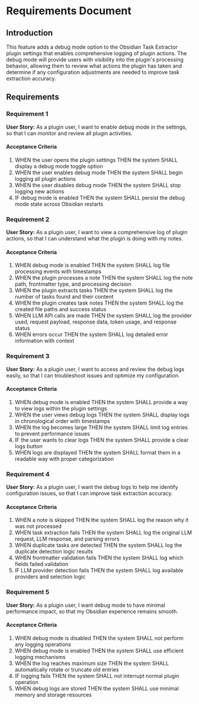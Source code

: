 # Requirements Document

## Introduction

This feature adds a debug mode option to the Obsidian Task Extractor plugin settings that enables comprehensive logging of plugin actions. The debug mode will provide users with visibility into the plugin's processing behavior, allowing them to review what actions the plugin has taken and determine if any configuration adjustments are needed to improve task extraction accuracy.

## Requirements

### Requirement 1

**User Story:** As a plugin user, I want to enable debug mode in the settings, so that I can monitor and review all plugin activities.

#### Acceptance Criteria

1. WHEN the user opens the plugin settings THEN the system SHALL display a debug mode toggle option
2. WHEN the user enables debug mode THEN the system SHALL begin logging all plugin actions
3. WHEN the user disables debug mode THEN the system SHALL stop logging new actions
4. IF debug mode is enabled THEN the system SHALL persist the debug mode state across Obsidian restarts

### Requirement 2

**User Story:** As a plugin user, I want to view a comprehensive log of plugin actions, so that I can understand what the plugin is doing with my notes.

#### Acceptance Criteria

1. WHEN debug mode is enabled THEN the system SHALL log file processing events with timestamps
2. WHEN the plugin processes a note THEN the system SHALL log the note path, frontmatter type, and processing decision
3. WHEN the plugin extracts tasks THEN the system SHALL log the number of tasks found and their content
4. WHEN the plugin creates task notes THEN the system SHALL log the created file paths and success status
5. WHEN LLM API calls are made THEN the system SHALL log the provider used, request payload, response data, token usage, and response status
6. WHEN errors occur THEN the system SHALL log detailed error information with context

### Requirement 3

**User Story:** As a plugin user, I want to access and review the debug logs easily, so that I can troubleshoot issues and optimize my configuration.

#### Acceptance Criteria

1. WHEN debug mode is enabled THEN the system SHALL provide a way to view logs within the plugin settings
2. WHEN the user views debug logs THEN the system SHALL display logs in chronological order with timestamps
3. WHEN the log becomes large THEN the system SHALL limit log entries to prevent performance issues
4. IF the user wants to clear logs THEN the system SHALL provide a clear logs button
5. WHEN logs are displayed THEN the system SHALL format them in a readable way with proper categorization

### Requirement 4

**User Story:** As a plugin user, I want the debug logs to help me identify configuration issues, so that I can improve task extraction accuracy.

#### Acceptance Criteria

1. WHEN a note is skipped THEN the system SHALL log the reason why it was not processed
2. WHEN task extraction fails THEN the system SHALL log the original LLM request, LLM response, and parsing errors
3. WHEN duplicate tasks are detected THEN the system SHALL log the duplicate detection logic results
4. WHEN frontmatter validation fails THEN the system SHALL log which fields failed validation
5. IF LLM provider detection fails THEN the system SHALL log available providers and selection logic

### Requirement 5

**User Story:** As a plugin user, I want debug mode to have minimal performance impact, so that my Obsidian experience remains smooth.

#### Acceptance Criteria

1. WHEN debug mode is disabled THEN the system SHALL not perform any logging operations
2. WHEN debug mode is enabled THEN the system SHALL use efficient logging mechanisms
3. WHEN the log reaches maximum size THEN the system SHALL automatically rotate or truncate old entries
4. IF logging fails THEN the system SHALL not interrupt normal plugin operation
5. WHEN debug logs are stored THEN the system SHALL use minimal memory and storage resources